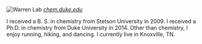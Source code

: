 ![Warren Lab](../images/WarrenLab.jpg)
[_chem.duke.edu_](http://chem.duke.edu/)

I received a B. S. in chemistry from Stetson University in 2009.
I received a Ph.D. in chemistry from Duke University in 2014.
Other than chemistry, I enjoy running, hiking, and dancing.
I currently live in Knoxville, TN.
